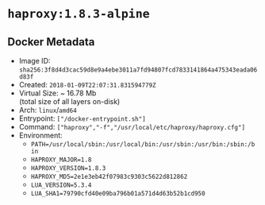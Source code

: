 # `haproxy:1.8.3-alpine`

## Docker Metadata

- Image ID: `sha256:3f8d4d3cac59d8e9a4ebe3011a7fd94807fcd7833141864a475343eada06d83f`
- Created: `2018-01-09T22:07:31.831594779Z`
- Virtual Size: ~ 16.78 Mb  
  (total size of all layers on-disk)
- Arch: `linux`/`amd64`
- Entrypoint: `["/docker-entrypoint.sh"]`
- Command: `["haproxy","-f","/usr/local/etc/haproxy/haproxy.cfg"]`
- Environment:
  - `PATH=/usr/local/sbin:/usr/local/bin:/usr/sbin:/usr/bin:/sbin:/bin`
  - `HAPROXY_MAJOR=1.8`
  - `HAPROXY_VERSION=1.8.3`
  - `HAPROXY_MD5=2e1e3eb42f07983c9303c5622d812862`
  - `LUA_VERSION=5.3.4`
  - `LUA_SHA1=79790cfd40e09ba796b01a571d4d63b52b1cd950`
